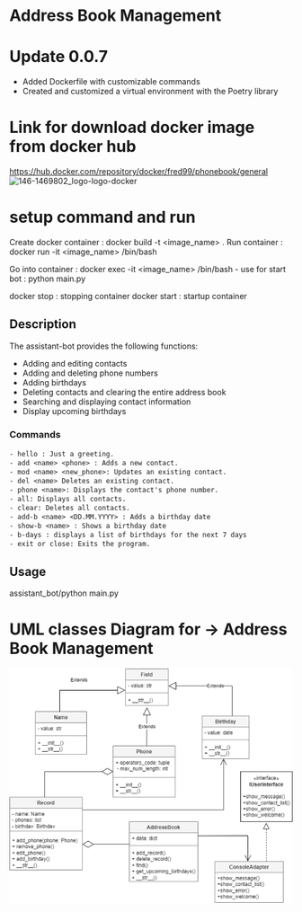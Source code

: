 # Address Book Management 

# Update 0.0.7 
   - Added Dockerfile with customizable commands
   - Created and customized a virtual environment with the Poetry library

# Link for download docker image from docker hub
  https://hub.docker.com/repository/docker/fred99/phonebook/general
  ![146-1469802_logo-logo-docker](https://github.com/user-attachments/assets/4a8070ca-2589-4d74-a2a6-2f1e94616472)

# setup command and run
 Create docker container : docker build -t <image_name> .
 Run container : docker run -it <image_name> /bin/bash
 
 Go into container : docker exec -it <image_name> /bin/bash
    - use for start bot : python main.py
    
 docker stop <container ID> : stopping container
 docker start <container ID> : startup container

## Description

The assistant-bot provides the following functions:
- Adding and editing contacts
- Adding and deleting phone numbers
- Adding birthdays
- Deleting contacts and clearing the entire address book
- Searching and displaying contact information
- Display upcoming birthdays


### Commands

    - hello : Just a greeting.
    - add <name> <phone> : Adds a new contact.
    - mod <name> <new_phone>: Updates an existing contact.
    - del <name> Deletes an existing contact.
    - phone <name>: Displays the contact's phone number.
    - all: Displays all contacts.
    - clear: Deletes all contacts.  
    - add-b <name> <DD.MM.YYYY> : Adds a birthday date
    - show-b <name> : Shows a birthday date
    - b-days : displays a list of birthdays for the next 7 days
    - exit or close: Exits the program.

## Usage
assistant_bot/python main.py


# UML classes Diagram for -> Address Book Management
![UML_AddressBookAssistantBot](https://github.com/frederikibara/goit-algo-hw-09/blob/main/UML_AddressBookAssistantBot%20.png)

